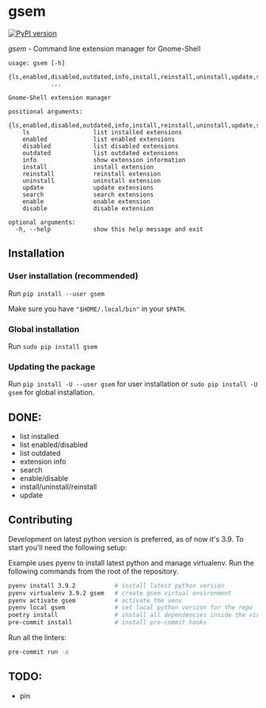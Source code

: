 # gsem

[![PyPI version](https://badge.fury.io/py/gsem.svg)](https://pypi.org/project/gsem/)

*gsem* - Command line extension manager for Gnome-Shell

```
usage: gsem [-h]
            {ls,enabled,disabled,outdated,info,install,reinstall,uninstall,update,search,enable,disable}
            ...

Gnome-Shell extension manager

positional arguments:
  {ls,enabled,disabled,outdated,info,install,reinstall,uninstall,update,search,enable,disable}
    ls                  list installed extensions
    enabled             list enabled extensions
    disabled            list disabled extensions
    outdated            list outdated extensions
    info                show extension information
    install             install extension
    reinstall           reinstall extension
    uninstall           uninstall extension
    update              update extensions
    search              search extensions
    enable              enable extension
    disable             disable extension

optional arguments:
  -h, --help            show this help message and exit
```

## Installation

### User installation (recommended)
Run `pip install --user gsem`

Make sure you have `"$HOME/.local/bin"` in your `$PATH`.

### Global installation
Run `sudo pip install gsem`

### Updating the package

Run `pip install -U --user gsem` for user installation or `sudo pip install -U gsem` for global installation.

## DONE:
* list installed
* list enabled/disabled
* list outdated
* extension info
* search
* enable/disable
* install/uninstall/reinstall
* update

## Contributing

Development on latest python version is preferred, as of now it's 3.9.
To start you'll need the following setup:

Example uses pyenv to install latest python and manage virtualenv. Run the following commands from the root of the repository.

```sh
pyenv install 3.9.2           # install latest python version
pyenv virtualenv 3.9.2 gsem   # create gsem virtual environment
pyenv activate gsem           # activate the venv
pyenv local gsem              # set local python version for the repo
poetry install                # install all dependencies inside the virtual environment
pre-commit install            # install pre-commit hooks
```

Run all the linters:
```sh
pre-commit run -a
```

## TODO:
* pin
